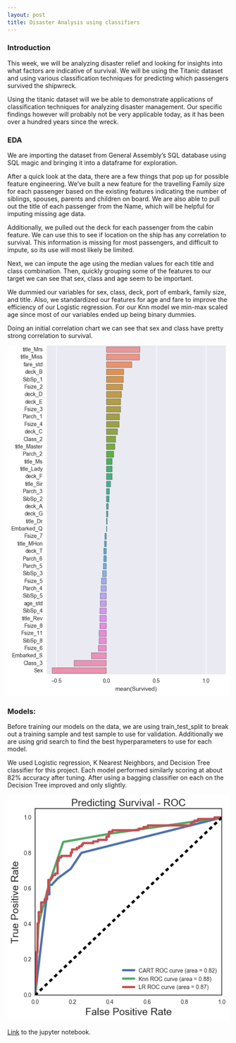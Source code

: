 ```yaml
---
layout: post
title: Disaster Analysis using classifiers
---
```


### Introduction

This week, we will be analyzing disaster relief and looking for insights into what factors are indicative of survival.  We will be using the Titanic dataset and using various classification techniques for predicting which passengers survived the shipwreck.

Using the titanic dataset will we be able to demonstrate applications of classification techniques for analyzing disaster management. Our specific findings however will probably not be very applicable today, as it has been over a hundred years since the wreck. 

### EDA

We are importing the dataset from General Assembly’s SQL database using SQL magic and bringing it into a dataframe for exploration.

After a quick look at the data, there are a few things that pop up for possible feature engineering. We’ve built a new feature for the travelling Family size for each passenger based on the existing features indicating the number of siblings, spouses, parents and children on board. We are also able to pull out the title of each passenger from the Name, which will be helpful for imputing missing age data. 

Additionally, we pulled out the deck for each passenger from the cabin feature. We can use this to see if location on the ship has any correlation to survival. This information is missing for most passengers, and difficult to impute, so its use will most likely be limited.

Next, we can impute the age using the median values for each title and class combination. Then, quickly grouping some of the features to our target we can see that sex, class and age seem to be important.

We dummied our variables for sex, class, deck, port of embark, family size, and title. Also, we standardized our features for age and fare to improve the efficiency of our Logistic regression. For our Knn model we min-max scaled age since most of our variables ended up being binary dummies. 

Doing an initial correlation chart we can see that sex and class have pretty strong correlation to survival.

![](../images/Project5/output_94_1.png)

### Models:

Before training our models on the data, we are using train_test_split to break out a training sample and test sample to use for validation. Additionally we are using grid search to find the best hyperparameters to use for each model.

We used Logistic regression, K Nearest Neighbors, and Decision Tree classifier for this project. Each model performed similarly scoring at about 82% accuracy after tuning. After using a bagging classifier on each on the Decision Tree improved and only slightly.

![ROC](../images/Project5/output_179_0.png)


<a href="https://git.generalassemb.ly/anthonysull/project-5-classification-disaster-mgmt/blob/master/Project%205.ipynb">Link</a> to the jupyter notebook. 

